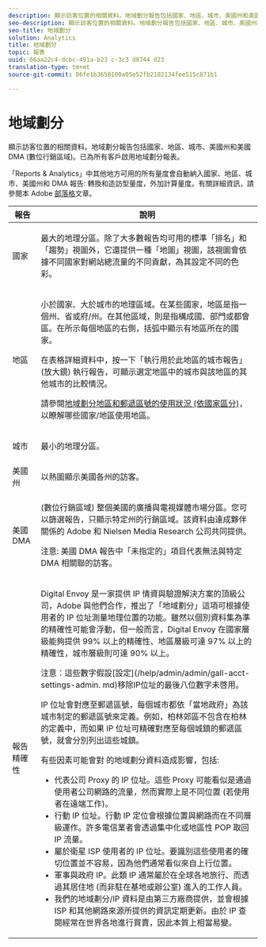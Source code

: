 ```yaml
---
description: 顯示訪客位置的相關資料。地域劃分報告包括國家、地區、城市、美國州和美國 DMA (數位行銷區域)。已為所有客戶啟用地域劃分報表。
seo-description: 顯示訪客位置的相關資料。地域劃分報告包括國家、地區、城市、美國州和美國 DMA (數位行銷區域)。已為所有客戶啟用地域劃分報表。
seo-title: 地域劃分
solution: Analytics
title: 地域劃分
topic: 報表
uuid: 66aa22c4-dcbc-491a-b23 c-3c3 d8744 d23
translation-type: tm+mt
source-git-commit: 86fe1b3650100a05e52fb2102134fee515c871b1

---
```



# 地域劃分

顯示訪客位置的相關資料。地域劃分報告包括國家、地區、城市、美國州和美國 DMA (數位行銷區域)。已為所有客戶啟用地域劃分報表。

「Reports &amp; Analytics」中其他地方可用的所有量度會自動納入國家、地區、城市、美國州和 DMA 報告: 轉換和造訪型量度，外加計算量度。有關詳細資訊，請參閱本 Adobe [部落格](https://blogs.adobe.com/digitalmarketing/analytics/introducing-new-metrics-in-geosegmentation-and-more/)文章。

<table id="table_566CFFC82E1149D8BAFE6641627FCF1F"> 
 <thead> 
  <tr> 
   <th colname="col1" class="entry"> 報告 </th> 
   <th colname="col2" class="entry"> 說明 </th> 
  </tr> 
 </thead>
 <tbody> 
  <tr> 
   <td colname="col1"> 國家 </td> 
   <td colname="col2"> <p> 最大的地理分區。除了大多數報告均可用的標準「排名」和「趨勢」視圖外，它還提供一種「地圖」視圖，該視圖會依據不同國家對網站總流量的不同貢獻，為其設定不同的色彩。 </p> </td> 
  </tr> 
  <tr> 
   <td colname="col1"> 地區 </td> 
   <td colname="col2"> <p> 小於國家、大於城市的地理區域。在某些國家，地區是指一個州、省或府/州。在其他區域，則是指構成國、部門或都會區。在所示每個地區的右側，括弧中顯示有地區所在的國家。 </p> <p>在表格詳細資料中，按一下「執行用於此地區的城市報告」(放大鏡) 執行報告，可顯示選定地區中的城市與該地區的其他城市的比較情況。 </p> <p>請參閱<a href="../../../components/c-variables/dimensionslist/reports-geosegmentation-reference.md#concept_F7D998B418544B39ACD8838B48B732F1" format="dita" scope="local">地域劃分地區和郵遞區號的使用狀況 (依國家區分)</a>，以瞭解哪些國家/地區使用地區。 </p> </td> 
  </tr> 
  <tr> 
   <td colname="col1"> 城市 </td> 
   <td colname="col2"> <p> 最小的地理分區。 </p> </td> 
  </tr> 
  <tr> 
   <td colname="col1"> 美國州 </td> 
   <td colname="col2"> <p> 以熱圖顯示美國各州的訪客。 </p> </td> 
  </tr> 
  <tr> 
   <td colname="col1"> 美國 DMA </td> 
   <td colname="col2"> <p> (數位行銷區域) 整個美國的廣播與電視媒體市場分區。您可以篩選報告，只顯示特定州的行銷區域。該資料由達成夥伴關係的 Adobe 和 Nielsen Media Research 公司共同提供。 </p> <p>注意: 美國 DMA 報告中「未指定的」項目代表無法與特定 DMA 相關聯的訪客。 </p> </td> 
  </tr> 
  <tr> 
   <td colname="col1"> 報告精確性 </td> 
   <td colname="col2"> <p>Digital Envoy 是一家提供 IP 情資與驗證解決方案的頂級公司，Adobe 與他們合作，推出了「地域劃分」這項可根據使用者的 IP 位址測量地理位置的功能。雖然以個別資料集為準的精確性可能會浮動，但一般而言，Digital Envoy 在國家層級能夠提供 99% 以上的精確性、地區層級可達 97% 以上的精確性，城市層級則可達 90% 以上。 </p> <p>注意：這些數字假設[設定](/help/admin/admin/gall-acct-settings-admin. md)移除IP位址的最後八位數字未啓用。 </p> <p>IP 位址會對應至郵遞區號，每個城市都依「當地政府」為該城市制定的郵遞區號來定義。例如，柏林郊區不包含在柏林的定義中，而如果 IP 位址可精確對應至每個城鎮的郵遞區號，就會分別列出這些城鎮。 </p> <p>有些因素可能會對 的地域劃分資料造成影響，包括: </p> 
    <ul id="ul_1B05024AD5174232A8DB8145753FB09B"> 
     <li id="li_C3A21E7C1186490EB9A236634DB45E7F">代表公司 Proxy 的 IP 位址。這些 Proxy 可能看似是通過使用者公司網路的流量，然而實際上是不同位置 (若使用者在遠端工作)。 </li> 
     <li id="li_56FC36B3598C420F9246D4E8772822A7">行動 IP 位址。行動 IP 定位會根據位置與網路而在不同層級運作。許多電信業者會透過集中化或地區性 POP 取回 IP 流量。 </li> 
     <li id="li_C1EED854AE584489BCBC2A7AA20B8EF1">屬於衛星 ISP 使用者的 IP 位址。要識別這些使用者的確切位置並不容易，因為他們通常看似來自上行位置。 </li> 
     <li id="li_A735756F39554DF19E05D251CA614F02">軍事與政府 IP。此類 IP 通常屬於在全球各地旅行、而透過其居住地 (而非駐在基地或辦公室) 進入的工作人員。 </li> 
     <li id="li_ACFF1B8094684173B8325A44304CA32B">我們的地域劃分/IP 資料是由第三方廠商提供，並會根據 ISP 和其他網路來源所提供的資訊定期更新。由於 IP 查閱經常在世界各地進行買賣，因此本質上相當易變。 </li> 
    </ul> </td> 
  </tr> 
 </tbody> 
</table>

